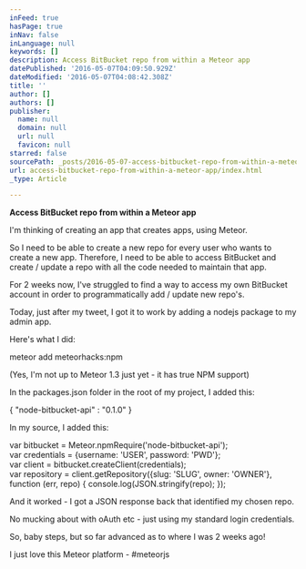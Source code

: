 ```yaml
---
inFeed: true
hasPage: true
inNav: false
inLanguage: null
keywords: []
description: Access BitBucket repo from within a Meteor app
datePublished: '2016-05-07T04:09:50.929Z'
dateModified: '2016-05-07T04:08:42.308Z'
title: ''
author: []
authors: []
publisher:
  name: null
  domain: null
  url: null
  favicon: null
starred: false
sourcePath: _posts/2016-05-07-access-bitbucket-repo-from-within-a-meteor-app.md
url: access-bitbucket-repo-from-within-a-meteor-app/index.html
_type: Article

---
```

**Access BitBucket repo from within a Meteor app**

I'm thinking of creating an app that creates apps, using Meteor.

So I need to be able to create a new repo for every user who wants to create a new app. Therefore, I need to be able to access BitBucket and create / update a repo with all the code needed to maintain that app.

For 2 weeks now, I've struggled to find a way to access my own BitBucket account in order to programmatically add / update new repo's.

Today, just after my tweet, I got it to work by adding a nodejs package to my admin app.

Here's what I did:

meteor add meteorhacks:npm

(Yes, I'm not up to Meteor 1.3 just yet - it has true NPM support)

In the packages.json folder in the root of my project, I added this:

{ "node-bitbucket-api" : "0.1.0" }

In my source, I added this:

var bitbucket = Meteor.npmRequire('node-bitbucket-api');   
var credentials = {username: 'USER', password: 'PWD'};   
var client = bitbucket.createClient(credentials);   
var repository = client.getRepository({slug: 'SLUG', owner: 'OWNER'}, function (err, repo) { console.log(JSON.stringify(repo); });

And it worked - I got a JSON response back that identified my chosen repo.

No mucking about with oAuth etc - just using my standard login credentials.

So, baby steps, but so far advanced as to where I was 2 weeks ago!

I just love this Meteor platform - \#meteorjs